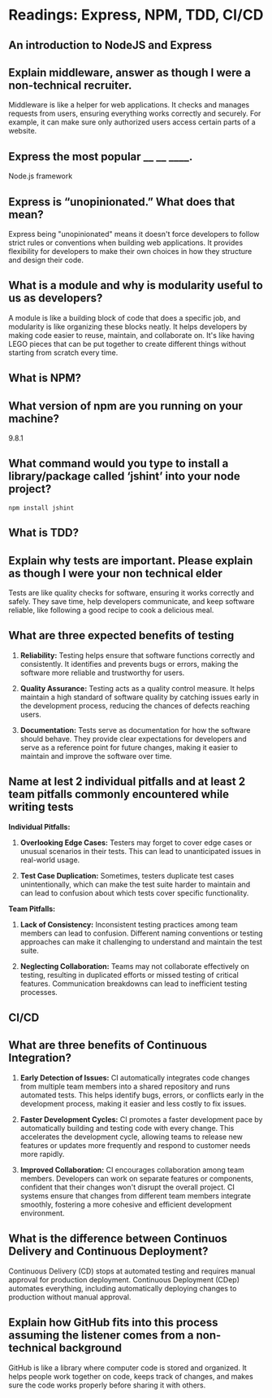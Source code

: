 # Readings: Express, NPM, TDD, CI/CD

## An introduction to NodeJS and Express

## Explain middleware, answer as though I were a non-technical recruiter.

Middleware is like a helper for web applications. It checks and manages requests from users, ensuring everything works correctly and securely. For example, it can make sure only authorized users access certain parts of a website.

## Express the most popular __ __ ____.

Node.js framework

## Express is “unopinionated.” What does that mean?

Express being "unopinionated" means it doesn't force developers to follow strict rules or conventions when building web applications. It provides flexibility for developers to make their own choices in how they structure and design their code.

## What is a module and why is modularity useful to us as developers?

A module is like a building block of code that does a specific job, and modularity is like organizing these blocks neatly. It helps developers by making code easier to reuse, maintain, and collaborate on. It's like having LEGO pieces that can be put together to create different things without starting from scratch every time.

## What is NPM?

## What version of npm are you running on your machine?

9.8.1

## What command would you type to install a library/package called ‘jshint’ into your node project?

`npm install jshint`

## What is TDD?

## Explain why tests are important. Please explain as though I were your non technical elder

Tests are like quality checks for software, ensuring it works correctly and safely. They save time, help developers communicate, and keep software reliable, like following a good recipe to cook a delicious meal.

## What are three expected benefits of testing

1. **Reliability:** Testing helps ensure that software functions correctly and consistently. It identifies and prevents bugs or errors, making the software more reliable and trustworthy for users.

2. **Quality Assurance:** Testing acts as a quality control measure. It helps maintain a high standard of software quality by catching issues early in the development process, reducing the chances of defects reaching users.

3. **Documentation:** Tests serve as documentation for how the software should behave. They provide clear expectations for developers and serve as a reference point for future changes, making it easier to maintain and improve the software over time.

## Name at lest 2 individual pitfalls and at least 2 team pitfalls commonly encountered while writing tests

**Individual Pitfalls:**

1. **Overlooking Edge Cases:** Testers may forget to cover edge cases or unusual scenarios in their tests. This can lead to unanticipated issues in real-world usage.

2. **Test Case Duplication:** Sometimes, testers duplicate test cases unintentionally, which can make the test suite harder to maintain and can lead to confusion about which tests cover specific functionality.

**Team Pitfalls:**

1. **Lack of Consistency:** Inconsistent testing practices among team members can lead to confusion. Different naming conventions or testing approaches can make it challenging to understand and maintain the test suite.

2. **Neglecting Collaboration:** Teams may not collaborate effectively on testing, resulting in duplicated efforts or missed testing of critical features. Communication breakdowns can lead to inefficient testing processes.

## CI/CD

## What are three benefits of Continuous Integration?

1. **Early Detection of Issues:** CI automatically integrates code changes from multiple team members into a shared repository and runs automated tests. This helps identify bugs, errors, or conflicts early in the development process, making it easier and less costly to fix issues.

2. **Faster Development Cycles:** CI promotes a faster development pace by automatically building and testing code with every change. This accelerates the development cycle, allowing teams to release new features or updates more frequently and respond to customer needs more rapidly.

3. **Improved Collaboration:** CI encourages collaboration among team members. Developers can work on separate features or components, confident that their changes won't disrupt the overall project. CI systems ensure that changes from different team members integrate smoothly, fostering a more cohesive and efficient development environment.

## What is the difference between Continuos Delivery and Continuous Deployment?

Continuous Delivery (CD) stops at automated testing and requires manual approval for production deployment. Continuous Deployment (CDep) automates everything, including automatically deploying changes to production without manual approval.

## Explain how GitHub fits into this process assuming the listener comes from a non-technical background

GitHub is like a library where computer code is stored and organized. It helps people work together on code, keeps track of changes, and makes sure the code works properly before sharing it with others.
